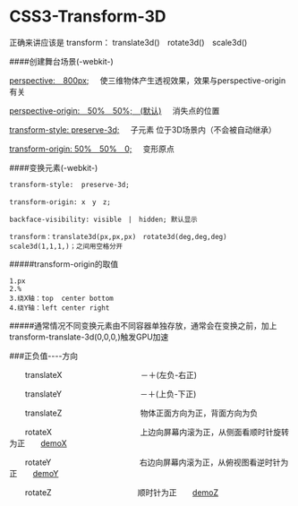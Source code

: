 # CSS3-Transform-3D

正确来讲应该是 transform： translate3d()　rotate3d()　scale3d()

####创建舞台场景(-webkit-)

 [perspective:　800px;](https://developer.mozilla.org/zh-CN/docs/Web/CSS/perspective)     使三维物体产生透视效果，效果与perspective-origin有关
 
 [perspective-origin:　50%　50%;　(默认)](https://developer.mozilla.org/zh-CN/docs/Web/CSS/perspective-origin)     消失点的位置
 
 [transform-style:  preserve-3d;](https://developer.mozilla.org/zh-CN/docs/Web/CSS/transform-style)     子元素
 位于3D场景内（不会被自动继承）
  
 [transform-origin: 50%　50%　0;](https://developer.mozilla.org/zh-CN/docs/Web/CSS/transform-origin)     变形原点
  
####变换元素(-webkit-)

    transform-style:  preserve-3d;
    
    transform-origin: x　y　z;
    
    backface-visibility: visible　|　hidden; 默认显示
    
    transform：translate3d(px,px,px)　rotate3d(deg,deg,deg)　scale3d(1,1,1,)；之间用空格分开
    
#####transform-origin的取值

    1.px
    2.%
    3.绕X轴：top  center bottom
    4.绕Y轴：left center right
    
#####通常情况不同变换元素由不同容器单独存放，通常会在变换之前，加上transform-translate-3d(0,0,0,)触发GPU加速

###正负值----方向

　　translateX　　　　　　　　　　－＋(左负-右正)　　
    
　　translateY　　　　　　　　　　－＋(上负-下正)　　　　　　　　　　　　
    
　　translateZ　　　　　　　　　　物体正面方向为正，背面方向为负　　
    
　　rotateX　　　　　　　　　　　 上边向屏幕内滚为正，从侧面看顺时针旋转为正　　[demoX](https://herohql521.github.io/CSS3-Transform-3D/rotateX.html)
    
　　rotateY　　　　　　　　　　　 右边向屏幕内滚为正，从俯视图看逆时针为正　　[demoY](https://herohql521.github.io/CSS3-Transform-3D/rotateY.html)　　　

　　rotateZ　　　　　　　　　　　顺时针为正　　[demoZ](https://herohql521.github.io/CSS3-Transform-3D/rotateZ.html)　　

    
    

